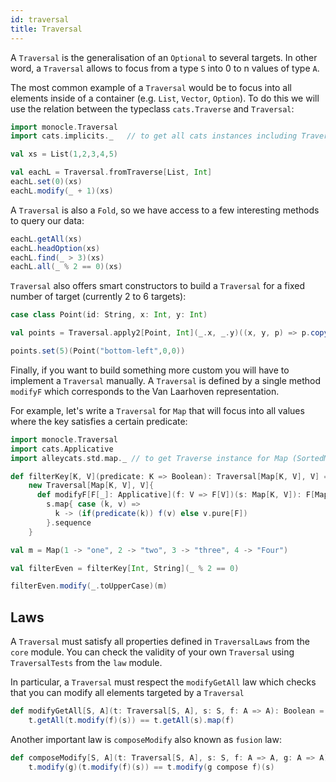 ```yaml
---
id: traversal
title: Traversal
---
```


A `Traversal` is the generalisation of an `Optional` to several targets. In other word, a `Traversal` allows
to focus from a type `S` into 0 to n values of type `A`.

The most common example of a `Traversal` would be to focus into all elements inside of a container (e.g. `List`, `Vector`, `Option`).
To do this we will use the relation between the typeclass `cats.Traverse` and `Traversal`:

```scala mdoc:silent
import monocle.Traversal
import cats.implicits._   // to get all cats instances including Traverse[List]

val xs = List(1,2,3,4,5)
```

```scala mdoc
val eachL = Traversal.fromTraverse[List, Int]
eachL.set(0)(xs)
eachL.modify(_ + 1)(xs)
```

A `Traversal` is also a `Fold`, so we have access to a few interesting methods to query our data:

```scala mdoc
eachL.getAll(xs)
eachL.headOption(xs)
eachL.find(_ > 3)(xs)
eachL.all(_ % 2 == 0)(xs)
```

`Traversal` also offers smart constructors to build a `Traversal` for a fixed number of target (currently 2 to 6 targets):

```scala mdoc:silent
case class Point(id: String, x: Int, y: Int)

val points = Traversal.apply2[Point, Int](_.x, _.y)((x, y, p) => p.copy(x = x, y = y))
```

```scala mdoc
points.set(5)(Point("bottom-left",0,0))
```

Finally, if you want to build something more custom you will have to implement a `Traversal` manually.
A `Traversal` is defined by a single method `modifyF` which corresponds to the Van Laarhoven representation.


For example, let's write a `Traversal` for `Map` that will focus into all values where the key satisfies a certain predicate:

```scala mdoc:silent
import monocle.Traversal
import cats.Applicative
import alleycats.std.map._ // to get Traverse instance for Map (SortedMap does not require this import)

def filterKey[K, V](predicate: K => Boolean): Traversal[Map[K, V], V] =
    new Traversal[Map[K, V], V]{
      def modifyF[F[_]: Applicative](f: V => F[V])(s: Map[K, V]): F[Map[K, V]] =
        s.map{ case (k, v) =>
          k -> (if(predicate(k)) f(v) else v.pure[F])
        }.sequence
    }

val m = Map(1 -> "one", 2 -> "two", 3 -> "three", 4 -> "Four")
```

```scala mdoc
val filterEven = filterKey[Int, String](_ % 2 == 0)

filterEven.modify(_.toUpperCase)(m)
```

## Laws

A `Traversal` must satisfy all properties defined in `TraversalLaws` from the `core` module.
You can check the validity of your own `Traversal` using `TraversalTests` from the `law` module.


In particular, a `Traversal` must respect the `modifyGetAll` law which checks that you can modify all elements targeted by a `Traversal`

```scala mdoc:silent
def modifyGetAll[S, A](t: Traversal[S, A], s: S, f: A => A): Boolean =
    t.getAll(t.modify(f)(s)) == t.getAll(s).map(f)
```

Another important law is `composeModify` also known as `fusion` law:

```scala mdoc:silent
def composeModify[S, A](t: Traversal[S, A], s: S, f: A => A, g: A => A): Boolean =
    t.modify(g)(t.modify(f)(s)) == t.modify(g compose f)(s)
```
